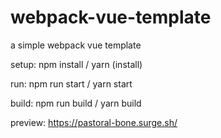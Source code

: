# webpack-vue-template
a simple webpack vue template

setup: npm install / yarn (install)

run: npm run start / yarn start

build: npm run build / yarn build

preview: https://pastoral-bone.surge.sh/

